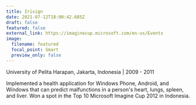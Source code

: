 ```yaml
---
title: Irisign
date: 2021-07-12T18:00:42.685Z
draft: false
featured: false
external_link: https://imaginecup.microsoft.com/en-us/Events
image:
  filename: featured
  focal_point: Smart
  preview_only: false
---
```

<!--StartFragment-->

University of Pelita Harapan, Jakarta, Indonesia | 2009 - 2011

Implemented a health application for Windows Phone, Android, and Windows that can predict malfunctions in a person's heart, lungs, spleen, and liver. Won a spot in the Top 10 Microsoft Imagine Cup 2012 in Indonesia.

<!--EndFragment-->